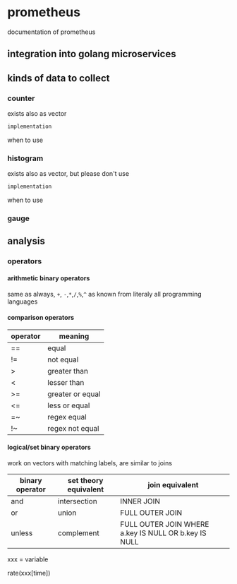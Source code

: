 # prometheus
documentation of prometheus

## integration into golang microservices



## kinds of data to collect

### counter

exists also as vector
```go
implementation
```
when to use

### histogram

exists also as vector, but please don't use
```go 
implementation
```

when to use

### gauge

## analysis

### operators

#### arithmetic binary operators

same as always, `+`, `-`,`*`,`/`,`%`,`^` as known from literaly all programming languages

#### comparison operators

operator | meaning
--- | ---
== | equal
!= | not equal
\> | greater than
\< | lesser than
\>= | greater or equal
\<= | less or equal
=~ | regex equal
!~ | regex not equal

#### logical/set binary operators

work on vectors with matching labels, are similar to joins

binary operator | set theory equivalent | join equivalent
--- | --- | ---
and | intersection | INNER JOIN
or | union | FULL OUTER JOIN
unless | complement | FULL OUTER JOIN WHERE a.key IS NULL OR b.key IS NULL

xxx = variable

rate(xxx[time])

